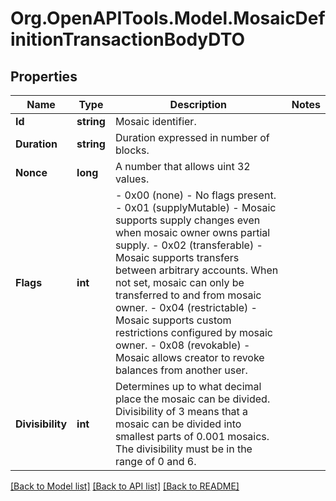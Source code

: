 # Org.OpenAPITools.Model.MosaicDefinitionTransactionBodyDTO

## Properties

Name | Type | Description | Notes
------------ | ------------- | ------------- | -------------
**Id** | **string** | Mosaic identifier. | 
**Duration** | **string** | Duration expressed in number of blocks. | 
**Nonce** | **long** | A number that allows uint 32 values. | 
**Flags** | **int** | - 0x00 (none) - No flags present. - 0x01 (supplyMutable) - Mosaic supports supply changes even when mosaic owner owns partial supply. - 0x02 (transferable) - Mosaic supports transfers between arbitrary accounts. When not set, mosaic can only be transferred to and from mosaic owner. - 0x04 (restrictable) - Mosaic supports custom restrictions configured by mosaic owner. - 0x08 (revokable) - Mosaic allows creator to revoke balances from another user.  | 
**Divisibility** | **int** | Determines up to what decimal place the mosaic can be divided. Divisibility of 3 means that a mosaic can be divided into smallest parts of 0.001 mosaics. The divisibility must be in the range of 0 and 6.  | 

[[Back to Model list]](../README.md#documentation-for-models) [[Back to API list]](../README.md#documentation-for-api-endpoints) [[Back to README]](../README.md)

